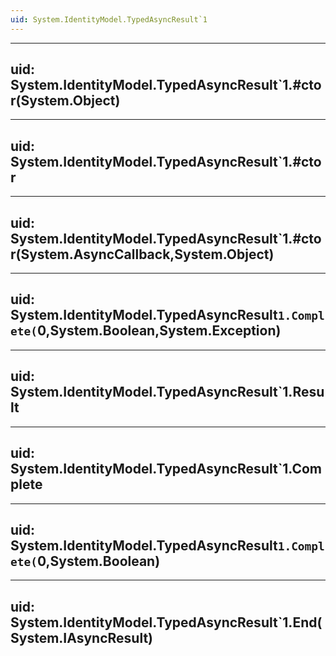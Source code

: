 ```yaml
---
uid: System.IdentityModel.TypedAsyncResult`1
---
```


---
uid: System.IdentityModel.TypedAsyncResult`1.#ctor(System.Object)
---

---
uid: System.IdentityModel.TypedAsyncResult`1.#ctor
---

---
uid: System.IdentityModel.TypedAsyncResult`1.#ctor(System.AsyncCallback,System.Object)
---

---
uid: System.IdentityModel.TypedAsyncResult`1.Complete(`0,System.Boolean,System.Exception)
---

---
uid: System.IdentityModel.TypedAsyncResult`1.Result
---

---
uid: System.IdentityModel.TypedAsyncResult`1.Complete
---

---
uid: System.IdentityModel.TypedAsyncResult`1.Complete(`0,System.Boolean)
---

---
uid: System.IdentityModel.TypedAsyncResult`1.End(System.IAsyncResult)
---
